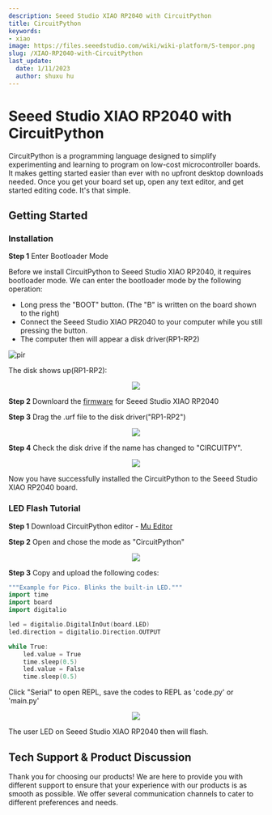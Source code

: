 ```yaml
---
description: Seeed Studio XIAO RP2040 with CircuitPython
title: CircuitPython
keywords:
- xiao
image: https://files.seeedstudio.com/wiki/wiki-platform/S-tempor.png
slug: /XIAO-RP2040-with-CircuitPython
last_update:
  date: 1/11/2023
  author: shuxu hu
---
```

# **Seeed Studio XIAO RP2040 with CircuitPython**

CircuitPython is a programming language designed to simplify experimenting and learning to program on low-cost microcontroller boards. It makes getting started easier than ever with no upfront desktop downloads needed. Once you get your board set up, open any text editor, and get started editing code. It's that simple.

## **Getting Started**

### Installation

**Step 1** Enter Bootloader Mode

Before we install CircuitPython to Seeed Studio XIAO RP2040, it requires bootloader mode. We can enter the bootloader mode by the following operation:

- Long press the "BOOT" button. (The "B" is written on the board shown to the right)
- Connect the Seeed Studio XIAO PR2040 to your computer while you still pressing the button.
- The computer then will appear a disk driver(RP1-RP2)

<!-- ![](https://files.seeedstudio.com/wiki/XIAO-RP2040/img/xinfront.jpg) -->
  <p style={{textAlign: 'center'}}><img src="https://files.seeedstudio.com/wiki/XIAO-RP2040/img/xinfront.jpg" alt="pir" width={600} height="auto" /></p>

The disk shows up(RP1-RP2):

<div align="center"><img width={150} src="https://files.seeedstudio.com/wiki/XIAO-RP2040/res/rp2040tu.png" /></div>


**Step 2** Downloard the [firmware](https://files.seeedstudio.com/wiki/XIAO-RP2040/res/XIAO-RP2040-CircuitPython.uf2) for Seeed Studio XIAO RP2040

**Step 3** Drag the .urf file to the disk driver("RP1-RP2")

<div align="center"><img width={300} src="https://files.seeedstudio.com/wiki/XIAO-RP2040/res/rp2040tu9.png" /></div>


**Step 4** Check the disk drive if the name has changed to "CIRCUITPY".

<div align="center"><img width={150} src="https://files.seeedstudio.com/wiki/XIAO-RP2040/res/rp2040tu2.png" /></div>


Now you have successfully installed the CircuitPython to the Seeed Studio XIAO RP2040 board.

### LED Flash Tutorial

**Step 1** Download CircuitPython editor - [Mu Editor](https://codewith.mu/en/download)

**Step 2** Open and chose the mode as "CircuitPython"

<div align="center"><img width={750} src="https://files.seeedstudio.com/wiki/XIAO-RP2040/res/rp2040tu7.png" /></div>


**Step 3** Copy and upload the following codes:

```cpp
"""Example for Pico. Blinks the built-in LED."""
import time
import board
import digitalio

led = digitalio.DigitalInOut(board.LED)
led.direction = digitalio.Direction.OUTPUT

while True:
    led.value = True
    time.sleep(0.5)
    led.value = False
    time.sleep(0.5)
```

Click "Serial" to open REPL, save the codes to REPL as 'code.py' or 'main.py'

<div align="center"><img width={750} src="https://files.seeedstudio.com/wiki/XIAO-RP2040/res/rp2040tu6.png" /></div>


The user LED on Seeed Studio XIAO RP2040 then will flash.

## Tech Support & Product Discussion

Thank you for choosing our products! We are here to provide you with different support to ensure that your experience with our products is as smooth as possible. We offer several communication channels to cater to different preferences and needs.

<div class="button_tech_support_container">
<a href="https://forum.seeedstudio.com/" class="button_forum"></a> 
<a href="https://www.seeedstudio.com/contacts" class="button_email"></a>
</div>

<div class="button_tech_support_container">
<a href="https://discord.gg/eWkprNDMU7" class="button_discord"></a> 
<a href="https://github.com/Seeed-Studio/wiki-documents/discussions/69" class="button_discussion"></a>
</div>